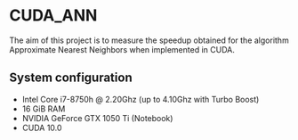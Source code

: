 # CUDA_ANN
The aim of this project is to measure the speedup obtained for the algorithm Approximate Nearest Neighbors when implemented in CUDA.
## System configuration
+ Intel Core i7-8750h @ 2.20Ghz (up to 4.10Ghz with Turbo Boost)
+ 16 GiB RAM
+ NVIDIA GeForce GTX 1050 Ti (Notebook)
+ CUDA 10.0
